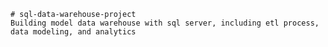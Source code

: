     # sql-data-warehouse-project
    Building model data warehouse with sql server, including etl process, data modeling, and analytics
